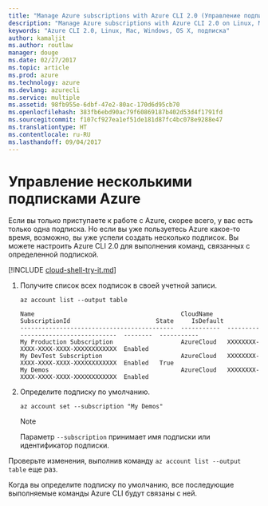 ```yaml
---
title: "Manage Azure subscriptions with Azure CLI 2.0 (Управление подписками Azure с помощью Azure CLI 2.0)"
description: "Manage Azure subscriptions with Azure CLI 2.0 on Linux, Mac, or Windows (Управление подписками Azure с помощью Azure CLI 2.0 на платформах Windows, Mac или Linux)."
keywords: "Azure CLI 2.0, Linux, Mac, Windows, OS X, подписка"
author: kamaljit
ms.author: routlaw
manager: douge
ms.date: 02/27/2017
ms.topic: article
ms.prod: azure
ms.technology: azure
ms.devlang: azurecli
ms.service: multiple
ms.assetid: 98fb955e-6dbf-47e2-80ac-170d6d95cb70
ms.openlocfilehash: 383fb6ebd90ac79f60869187b402d53d4f1791fd
ms.sourcegitcommit: f107cf927ea1ef51de181d87fc4bc078e9288e47
ms.translationtype: HT
ms.contentlocale: ru-RU
ms.lasthandoff: 09/04/2017
---
```

# <a name="manage-multiple-azure-subscriptions"></a>Управление несколькими подписками Azure

Если вы только приступаете к работе с Azure, скорее всего, у вас есть только одна подписка.
Но если вы уже пользуетесь Azure какое-то время, возможно, вы уже успели создать несколько подписок.
Вы можете настроить Azure CLI 2.0 для выполнения команд, связанных с определенной подпиской.

[!INCLUDE [cloud-shell-try-it.md](includes/cloud-shell-try-it.md)]

1. Получите список всех подписок в своей учетной записи.

   ```azurecli-interactive
   az account list --output table
   ```

   ```Output
   Name                                         CloudName    SubscriptionId                        State     IsDefault
   -------------------------------------------  -----------  ------------------------------------  --------  -----------
   My Production Subscription                   AzureCloud   XXXXXXXX-XXXX-XXXX-XXXX-XXXXXXXXXXXX  Enabled
   My DevTest Subscription                      AzureCloud   XXXXXXXX-XXXX-XXXX-XXXX-XXXXXXXXXXXX  Enabled   True
   My Demos                                     AzureCloud   XXXXXXXX-XXXX-XXXX-XXXX-XXXXXXXXXXXX  Enabled
   ```

1. Определите подписку по умолчанию.
 
   ```azurecli-interactive
   az account set --subscription "My Demos"
   ```

   > [!NOTE]
   > Параметр `--subscription` принимает имя подписки или идентификатор подписки.

Проверьте изменения, выполнив команду `az account list --output table` еще раз.

Когда вы определите подписку по умолчанию, все последующие выполняемые команды Azure CLI будут связаны с ней.